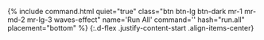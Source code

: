 {% include command.html quiet="true" class="btn btn-lg btn-dark mr-1 mr-md-2 mr-lg-3 waves-effect" name='Run All' command='' hash="run.all" placement="bottom" %}
{:.d-flex .justify-content-start .align-items-center}